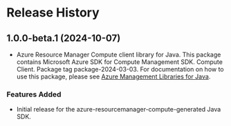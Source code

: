 # Release History

## 1.0.0-beta.1 (2024-10-07)

- Azure Resource Manager Compute client library for Java. This package contains Microsoft Azure SDK for Compute Management SDK. Compute Client. Package tag package-2024-03-03. For documentation on how to use this package, please see [Azure Management Libraries for Java](https://aka.ms/azsdk/java/mgmt).
### Features Added

- Initial release for the azure-resourcemanager-compute-generated Java SDK.
